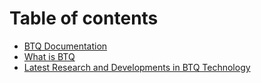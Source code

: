 # Table of contents

* [BTQ Documentation](README.md)
* [What is BTQ](what-is-btq.md)
* [Latest Research and Developments in BTQ Technology](latest-research-and-developments-in-btq-technology.md)
